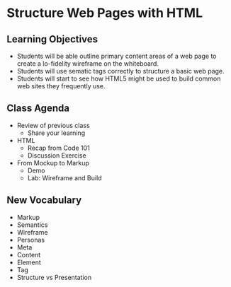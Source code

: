 # Structure Web Pages with HTML

## Learning Objectives
- Students will be able outline primary content areas of a web page to create a lo-fidelity wireframe on the whiteboard.
- Students will use sematic tags correctly to structure a basic web page.
- Students will start to see how HTML5 might be used to build common web sites they frequently use. 

## Class Agenda

- Review of previous class
  - Share your learning
- HTML
  - Recap from Code 101
  - Discussion Exercise
- From Mockup to Markup
  - Demo
  - Lab: Wireframe and Build

## New Vocabulary

- Markup
- Semantics
- Wireframe
- Personas
- Meta
- Content
- Element
- Tag
- Structure vs Presentation
